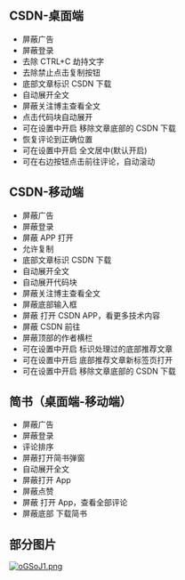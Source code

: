 ## CSDN-桌面端

- 屏蔽广告
- 屏蔽登录
- 去除 CTRL+C 劫持文字
- 去除禁止点击复制按钮
- 底部文章标识 CSDN 下载
- 自动展开全文
- 屏蔽关注博主查看全文
- 点击代码块自动展开
- 可在设置中开启 移除文章底部的 CSDN 下载
- 恢复评论到正确位置
- 可在设置中开启 全文居中(默认开启)
- 可在右边按钮点击前往评论，自动滚动

## CSDN-移动端

- 屏蔽广告
- 屏蔽登录
- 屏蔽 APP 打开
- 允许复制
- 底部文章标识 CSDN 下载
- 自动展开全文
- 自动展开代码块
- 屏蔽关注博主查看全文
- 屏蔽底部输入框
- 屏蔽 打开 CSDN APP，看更多技术内容
- 屏蔽 CSDN 前往
- 屏蔽顶部的作者横栏
- 可在设置中开启 标识处理过的底部推荐文章
- 可在设置中开启 底部推荐文章新标签页打开
- 可在设置中开启 移除文章底部的 CSDN 下载

## 简书（桌面端-移动端）

- 屏蔽广告
- 屏蔽登录
- 评论排序
- 屏蔽打开简书弹窗
- 自动展开全文
- 屏蔽打开 App
- 屏蔽点赞
- 屏蔽 打开 App，查看全部评论
- 屏蔽底部 下载简书

## 部分图片

[![oGSoJ1.png](https://www.helloimg.com/images/2023/01/10/oGSoJ1.png)](https://www.helloimg.com/image/oGSoJ1)
